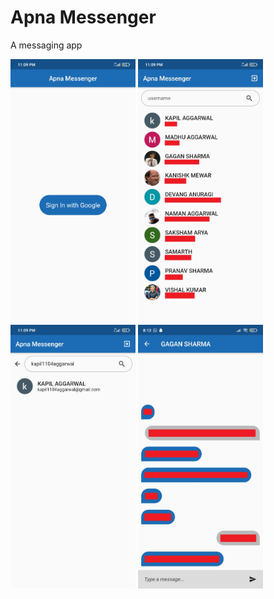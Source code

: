 # Apna Messenger

A messaging app

<p float="left">
  <img src="images/apna_messenger2.jpg" width="200">
  <img src="images/apna_messenger3.jpg" width="200">
  <img src="images/apna_messenger4.jpg" width="200">
  <img src="images/apna_messenger1.jpg" width="200">
</p>
